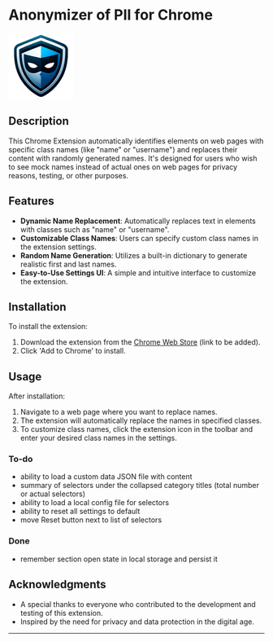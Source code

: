 # Anonymizer of PII for Chrome

![Anonymizer Icon](icons/icon128.png)

## Description
This Chrome Extension automatically identifies elements on web pages with specific class names (like "name" or "username") and replaces their content with randomly generated names. It's designed for users who wish to see mock names instead of actual ones on web pages for privacy reasons, testing, or other purposes.

## Features
- **Dynamic Name Replacement**: Automatically replaces text in elements with classes such as "name" or "username".
- **Customizable Class Names**: Users can specify custom class names in the extension settings.
- **Random Name Generation**: Utilizes a built-in dictionary to generate realistic first and last names.
- **Easy-to-Use Settings UI**: A simple and intuitive interface to customize the extension.

## Installation
To install the extension:
1. Download the extension from the [Chrome Web Store](#) (link to be added).
2. Click 'Add to Chrome' to install.

## Usage
After installation:
1. Navigate to a web page where you want to replace names.
2. The extension will automatically replace the names in specified classes.
3. To customize class names, click the extension icon in the toolbar and enter your desired class names in the settings.

### To-do
- ability to load a custom data JSON file with content
- summary of selectors under the collapsed category titles (total number or actual selectors)
- ability to load a local config file for selectors 
- ability to reset all settings to default
- move Reset button next to list of selectors

### Done
+ remember section open state in local storage and persist it

## Acknowledgments
- A special thanks to everyone who contributed to the development and testing of this extension.
- Inspired by the need for privacy and data protection in the digital age.

---
